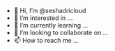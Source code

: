 - 👋 Hi, I’m @seshadricloud
- 👀 I’m interested in ...
- 🌱 I’m currently learning ...
- 💞️ I’m looking to collaborate on ...
- 📫 How to reach me ...

<!---
seshadricloud/seshadricloud is a ✨ special ✨ repository because its `README.md` (this file) appears on your GitHub profile.
You can click the Preview link to take a look at your changes.
--->

